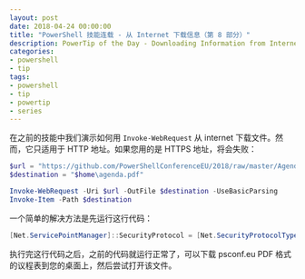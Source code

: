 ```yaml
---
layout: post
date: 2018-04-24 00:00:00
title: "PowerShell 技能连载 - 从 Internet 下载信息（第 8 部分）"
description: PowerTip of the Day - Downloading Information from Internet (Part 8)
categories:
- powershell
- tip
tags:
- powershell
- tip
- powertip
- series
---
```

在之前的技能中我们演示如何用 `Invoke-WebRequest` 从 internet 下载文件。然而，它只适用于 HTTP 地址。如果您用的是 HTTPS 地址，将会失败：

```powershell
$url = "https://github.com/PowerShellConferenceEU/2018/raw/master/Agenda_psconfeu_2018.pdf"
$destination = "$home\agenda.pdf"

Invoke-WebRequest -Uri $url -OutFile $destination -UseBasicParsing
Invoke-Item -Path $destination
```

一个简单的解决方法是先运行这行代码：

```powershell
[Net.ServicePointManager]::SecurityProtocol = [Net.SecurityProtocolType]::Tls12
```

执行完这行代码之后，之前的代码就运行正常了，可以下载 psconf.eu PDF 格式的议程表到您的桌面上，然后尝试打开该文件。

<!--本文国际来源：[Downloading Information from Internet (Part 8)](http://community.idera.com/powershell/powertips/b/tips/posts/downloading-information-from-internet-part-8)-->
